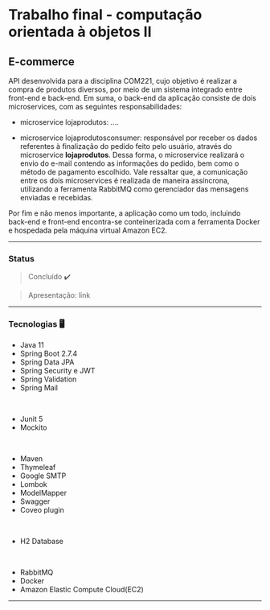 
#  Trabalho final - computação orientada à objetos II

## E-commerce

API desenvolvida para a disciplina COM221, cujo objetivo é realizar a compra de produtos diversos, por meio de um sistema integrado entre front-end e back-end.
Em suma, o back-end da aplicação consiste de dois microservices, com as seguintes responsabilidades:

- microservice lojaprodutos: ....

- microservice lojaprodutosconsumer: responsável por receber os dados referentes à finalização do pedido feito pelo usuário, através do microservice **lojaprodutos**.
Dessa forma, o microservice realizará o envio do e-mail contendo as informações do pedido, bem como o método de pagamento escolhido. Vale ressaltar que, a comunicação entre os dois microservices é realizada de maneira assíncrona, utilizando a ferramenta RabbitMQ como gerenciador das mensagens enviadas e recebidas. 

Por fim e não menos importante, a aplicação como um todo, incluindo back-end e front-end encontra-se conteinerizada com a ferramenta Docker e hospedada pela máquina virtual Amazon EC2.

---

### Status
>Concluído ✔️

>Apresentação: link

---

### Tecnologias 🖥️

* Java 11
* Spring Boot 2.7.4
* Spring Data JPA
* Spring Security e JWT
* Spring Validation
* Spring Mail

<br/>

* Junit 5
* Mockito

<br/>

* Maven
* Thymeleaf
* Google SMTP
* Lombok
* ModelMapper
* Swagger
* Coveo plugin

<br/>


* H2 Database

<br/>

* RabbitMQ
* Docker
* Amazon Elastic Compute Cloud(EC2)

---
